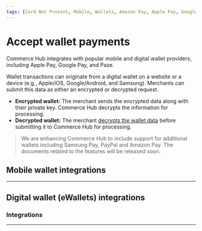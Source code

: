 ```yaml
---
tags: [Card Not Present, Mobile, Wallets, Amazon Pay, Apple Pay, Google Pay, PayPal, Samsung Pay]
---
```


# Accept wallet payments

Commerce Hub integrates with popular mobile and digital wallet providers, including Apple Pay, Google Pay, and Paze.

Wallet transactions can originate from a digital wallet on a website or a device (e.g., Apple/iOS, Google/Android, and Samsung). Merchants can submit this data as either an encrypted or decrypted request.

- **Encrypted wallet:** The merchant sends the encrypted data along with their private key. Commerce Hub decrypts the information for processing.
- **Decrypted wallet:** The merchant [decrypts the wallet data](?path=docs/Resources/Guides/Payment-Sources/Decrypted-Wallet.md) before submitting it to Commerce Hub for processing.

<!-- theme: danger -->
> We are enhancing Commerce Hub to include support for additional wallets including Samsung Pay, PayPal and Amazon Pay. The documents related to the features will be released soon.

## Mobile wallet integrations

<!-- type: row -->

<!-- type: card
title: Apple Pay
description: Integrate Apple Pay with Commerce Hub to offer secure, seamless payments on iOS devices.
link: ?path=docs/Online-Mobile-Digital/Wallets-AltPayments/Apple-Pay/Apple-Pay.md
-->

<!-- type: card
title: Google Pay
description: Enable Google Pay in your app or website through Commerce Hub for fast, secure transactions on Android devices.
link: ?path=docs/Online-Mobile-Digital/Wallets-AltPayments/Google-Pay/Google-Pay.md
-->

<!-- type: card
title: Samsung Pay
description: Add Samsung Pay to your payment options with Commerce Hub to support both NFC and MST transactions.
link:
-->

<!-- type: row-end -->

---

## Digital wallet (eWallets) integrations

### Integrations

<!-- type: row -->

<!-- type: card
title: Amazon Pay
description: Integrate Amazon Pay with Commerce Hub to offer a seamless checkout experience using customers' Amazon accounts.
link:
-->

<!-- type: card
title: PayPal
description: Enable PayPal payments through Commerce Hub to provide a trusted and widely-used payment option.
link:
-->

<!-- type: card
title: Paze
description: Add Paze to your payment options with Commerce Hub's Checkout SDK for secure and efficient transactions.
link: ?path=docs/Resources/Guides/Payment-Sources/Paze/Paze.md
-->

<!-- type: row-end -->

---
